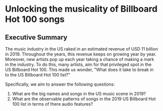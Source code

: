 # Unlocking the musicality of Billboard Hot 100 songs

## Executive Summary

The music industry in the US raked in an estimated revenue of USD 11 billion in 2019. Throughout the years, this revenue keeps on growing year by year. Moreover, new artists pop up each year taking a chance of making a mark in the industry. To do this, many artists, aim for that privileged spot in the US Billboard Hot 100. This made us wonder, "What does it take to break in to the US Billboard Hot 100 list?"

Specifically, we aim to answer the following questions:
1. What are the big names and songs in the US music scene in 2019?
2. What are the observable patterns of songs in the 2019 US Billboard Hot 100 list in terms of there audio features?
